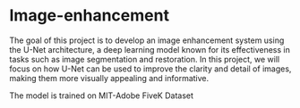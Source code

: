 # Image-enhancement

The goal of this project is to develop an image enhancement system using the U-Net architecture, a deep learning model known for its effectiveness in tasks such as image segmentation and restoration. In this project, we will focus on how U-Net can be used to improve the clarity and detail of images, making them more visually appealing and informative.

The model is trained on MIT-Adobe FiveK Dataset
